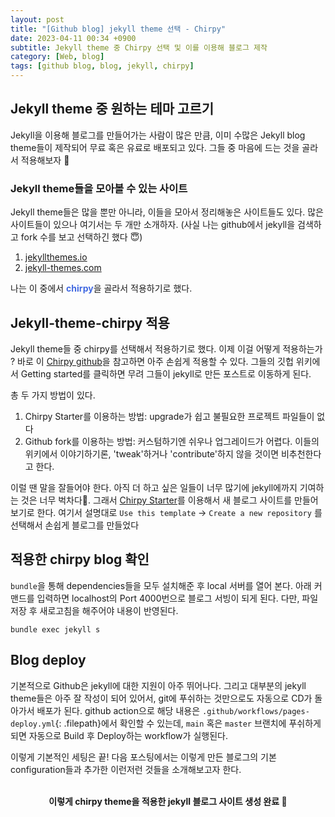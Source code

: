 ```yaml
---
layout: post
title: "[Github blog] jekyll theme 선택 - Chirpy"
date: 2023-04-11 00:34 +0900
subtitle: Jekyll theme 중 Chirpy 선택 및 이를 이용해 블로그 제작
category: [Web, blog]
tags: [github blog, blog, jekyll, chirpy]
---
```


## Jekyll theme 중 원하는 테마 고르기

Jekyll을 이용해 블로그를 만들어가는 사람이 많은 만큼, 이미 수많은 Jekyll blog theme들이 제작되어
무료 혹은 유료로 배포되고 있다. 그들 중 마음에 드는 것을 골라서 적용해보자 🫶

### Jekyll theme들을 모아볼 수 있는 사이트

Jekyll theme들은 많을 뿐만 아니라, 이들을 모아서 정리해놓은 사이트들도 있다. 많은 사이트들이 있으나 여기서는 두 개만 소개하자. (사실 나는 github에서 jekyll을 검색하고 fork 수를 보고 선택하긴 했다 😇)

1. [jekyllthemes.io](https://jekyllthemes.io/free)
2. [jekyll-themes.com](https://jekyll-themes.com/free)

나는 이 중에서 <span style="color: royalblue; font-weight: bold;">chirpy</span>을 골라서 적용하기로 했다. 

## Jekyll-theme-chirpy 적용

Jekyll theme들 중 chirpy를 선택해서 적용하기로 했다. 이제 이걸 어떻게 적용하는가 ?
바로 이 [Chirpy github](https://github.com/cotes2020/jekyll-theme-chirpy)을 참고하면 아주 손쉽게 적용할 수 있다. 그들의 깃헙 위키에서 Getting started를 클릭하면 무려 그들이 jekyll로 만든 포스트로 이동하게 된다. 

총 두 가지 방법이 있다.
1. Chirpy Starter를 이용하는 방법: upgrade가 쉽고 불필요한 프로젝트 파일들이 없다
2. Github fork를 이용하는 방법: 커스텀하기엔 쉬우나 업그레이드가 어렵다. 이들의 위키에서 이야기하기론, 'tweak'하거나 'contribute'하지 않을 것이면 비추천한다고 한다.

이럴 땐 말을 잘들어야 한다. 아직 더 하고 싶은 일들이 너무 많기에 jekyll에까지 기여하는 것은 너무 벅차다🥲.
그래서 [Chirpy Starter](https://github.com/cotes2020/chirpy-starter)를 이용해서 새 블로그 사이트를 만들어 보기로 한다. 여기서 설명대로 `Use this template` -> `Create a new repository` 를 선택해서 손쉽게 블로그를 만들었다 

## 적용한 chirpy blog 확인

`bundle`을 통해 dependencies들을 모두 설치해준 후 local 서버를 열어 본다. 아래 커맨드를 입력하면 localhost의 Port 4000번으로 블로그 서빙이 되게 된다. 다만, 파일 저장 후 새로고침을 해주어야 내용이 반영된다.
```shell
bundle exec jekyll s
```

## Blog deploy

기본적으로 Github은 jekyll에 대한 지원이 아주 뛰어나다. 그리고 대부분의 jekyll theme들은 아주 잘 작성이 되어 있어서, git에 푸쉬하는 것만으로도 자동으로 CD가 돌아가서 배포가 된다. 
github action으로 해당 내용은 `.github/workflows/pages-deploy.yml`{: .filepath}에서 확인할 수 있는데, `main` 혹은 `master` 브랜치에 푸쉬하게 되면 자동으로 Build 후 Deploy하는 workflow가 실행된다.

이렇게 기본적인 세팅은 끝! 
다음 포스팅에서는 이렇게 만든 블로그의 기본 configuration들과 추가한 이런저런 것들을 소개해보고자 한다.

<br />
<div align="center" style="font-weight: bold;">
이렇게 chirpy theme을 적용한 jekyll 블로그 사이트 생성 완료 🩵
</div>





